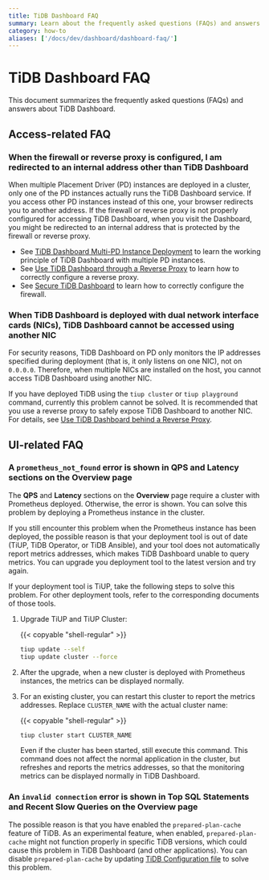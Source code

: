 ```yaml
---
title: TiDB Dashboard FAQ
summary: Learn about the frequently asked questions (FAQs) and answers about TiDB Dashboard.
category: how-to
aliases: ['/docs/dev/dashboard/dashboard-faq/']
---
```


# TiDB Dashboard FAQ

This document summarizes the frequently asked questions (FAQs) and answers about TiDB Dashboard.

## Access-related FAQ

### When the firewall or reverse proxy is configured, I am redirected to an internal address other than TiDB Dashboard

When multiple Placement Driver (PD) instances are deployed in a cluster, only one of the PD instances actually runs the TiDB Dashboard service. If you access other PD instances instead of this one, your browser redirects you to another address. If the firewall or reverse proxy is not properly configured for accessing TiDB Dashboard, when you visit the Dashboard, you might be redirected to an internal address that is protected by the firewall or reverse proxy.

- See [TiDB Dashboard Multi-PD Instance Deployment](/dashboard/dashboard-ops-deploy.md#) to learn the working principle of TiDB Dashboard with multiple PD instances.
- See [Use TiDB Dashboard through a Reverse Proxy](/dashboard/dashboard-ops-reverse-proxy.md) to learn how to correctly configure a reverse proxy.
- See [Secure TiDB Dashboard](/dashboard/dashboard-ops-security.md) to learn how to correctly configure the firewall.

### When TiDB Dashboard is deployed with dual network interface cards (NICs), TiDB Dashboard cannot be accessed using another NIC

For security reasons, TiDB Dashboard on PD only monitors the IP addresses specified during deployment (that is, it only listens on one NIC), not on `0.0.0.0`. Therefore, when multiple NICs are installed on the host, you cannot access TiDB Dashboard using another NIC.

If you have deployed TiDB using the `tiup cluster` or `tiup playground` command, currently this problem cannot be solved. It is recommended that you use a reverse proxy to safely expose TiDB Dashboard to another NIC. For details, see [Use TiDB Dashboard behind a Reverse Proxy](/dashboard/dashboard-ops-reverse-proxy.md).

## UI-related FAQ

### A `prometheus_not_found` error is shown in **QPS** and **Latency** sections on the Overview page

The **QPS** and **Latency** sections on the **Overview** page require a cluster with Prometheus deployed. Otherwise, the error is shown. You can solve this problem by deploying a Prometheus instance in the cluster.

If you still encounter this problem when the Prometheus instance has been deployed, the possible reason is that your deployment tool is out of date (TiUP, TiDB Operator, or TiDB Ansible), and your tool does not automatically report metrics addresses, which makes TiDB Dashboard unable to query metrics. You can upgrade you deployment tool to the latest version and try again.

If your deployment tool is TiUP, take the following steps to solve this problem. For other deployment tools, refer to the corresponding documents of those tools.

1. Upgrade TiUP and TiUP Cluster:

    {{< copyable "shell-regular" >}}

    ```bash
    tiup update --self
    tiup update cluster --force
    ```

2. After the upgrade, when a new cluster is deployed with Prometheus instances, the metrics can be displayed normally.

3. For an existing cluster, you can restart this cluster to report the metrics addresses. Replace `CLUSTER_NAME` with the actual cluster name:

    {{< copyable "shell-regular" >}}

    ```bash
    tiup cluster start CLUSTER_NAME
    ```

   Even if the cluster has been started, still execute this command. This command does not affect the normal application in the cluster, but refreshes and reports the metrics addresses, so that the monitoring metrics can be displayed normally in TiDB Dashboard.

### An `invalid connection` error is shown in **Top SQL Statements** and **Recent Slow Queries** on the Overview page

The possible reason is that you have enabled the `prepared-plan-cache` feature of TiDB. As an experimental feature, when enabled, `prepared-plan-cache` might not function properly in specific TiDB versions, which could cause this problem in TiDB Dashboard (and other applications). You can disable `prepared-plan-cache` by updating [TiDB Configuration file](/tidb-configuration-file.md#prepared-plan-cache) to solve this problem.
